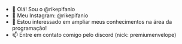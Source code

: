 - 👋 Olá! Sou o @rikepifanio
- 📸 Meu Instagram: @rikepifanio
- 👀 Estou interessado em ampliar meus conhecimentos na área da programação!
- 📫 Entre em contato comigo pelo discord (nick: premiumenvelope)

<!---
rikepifanio/rikepifanio is a ✨ special ✨ repository because its `README.md` (this file) appears on your GitHub profile.
You can click the Preview link to take a look at your changes.
--->
